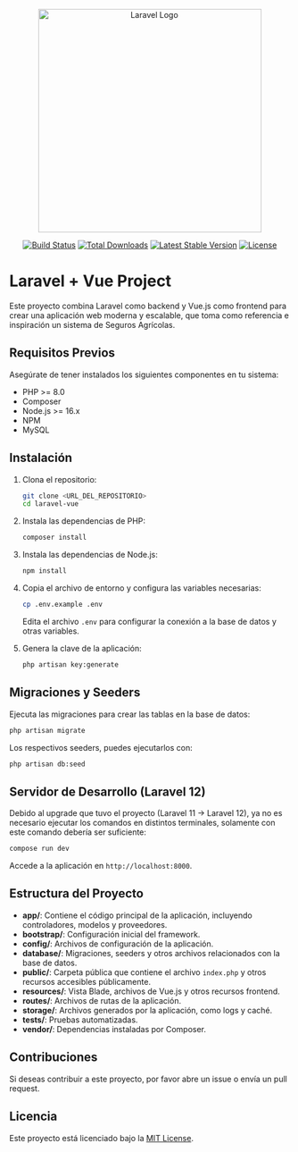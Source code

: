 <p align="center"><a href="https://laravel.com" target="_blank"><img src="https://raw.githubusercontent.com/laravel/art/master/logo-lockup/5%20SVG/2%20CMYK/1%20Full%20Color/laravel-logolockup-cmyk-red.svg" width="400" alt="Laravel Logo"></a></p>

<p align="center">
<a href="https://github.com/laravel/framework/actions"><img src="https://github.com/laravel/framework/workflows/tests/badge.svg" alt="Build Status"></a>
<a href="https://packagist.org/packages/laravel/framework"><img src="https://img.shields.io/packagist/dt/laravel/framework" alt="Total Downloads"></a>
<a href="https://packagist.org/packages/laravel/framework"><img src="https://img.shields.io/packagist/v/laravel/framework" alt="Latest Stable Version"></a>
<a href="https://packagist.org/packages/laravel/framework"><img src="https://img.shields.io/packagist/l/laravel/framework" alt="License"></a>
</p>

# Laravel + Vue Project

Este proyecto combina Laravel como backend y Vue.js como frontend para crear una aplicación web moderna y escalable, que toma como referencia e inspiración un sistema de Seguros Agrícolas.

## Requisitos Previos

Asegúrate de tener instalados los siguientes componentes en tu sistema:

- PHP >= 8.0
- Composer
- Node.js >= 16.x
- NPM
- MySQL

## Instalación

1. Clona el repositorio:

   ```sh
   git clone <URL_DEL_REPOSITORIO>
   cd laravel-vue
   ```

2. Instala las dependencias de PHP:

   ```sh
   composer install
   ```

3. Instala las dependencias de Node.js:

   ```sh
   npm install
   ```

4. Copia el archivo de entorno y configura las variables necesarias:

   ```sh
   cp .env.example .env
   ```

   Edita el archivo `.env` para configurar la conexión a la base de datos y otras variables.

5. Genera la clave de la aplicación:

   ```sh
   php artisan key:generate
   ```

## Migraciones y Seeders

Ejecuta las migraciones para crear las tablas en la base de datos:

```sh
php artisan migrate
```

Los respectivos seeders, puedes ejecutarlos con:

```sh
php artisan db:seed
```

## Servidor de Desarrollo (Laravel 12)

Debido al upgrade que tuvo el proyecto (Laravel 11 -> Laravel 12), ya no es necesario ejecutar los comandos en distintos terminales, solamente con este comando debería ser suficiente:

```sh
compose run dev
   ```

Accede a la aplicación en `http://localhost:8000`.

## Estructura del Proyecto

- **app/**: Contiene el código principal de la aplicación, incluyendo controladores, modelos y proveedores.
- **bootstrap/**: Configuración inicial del framework.
- **config/**: Archivos de configuración de la aplicación.
- **database/**: Migraciones, seeders y otros archivos relacionados con la base de datos.
- **public/**: Carpeta pública que contiene el archivo `index.php` y otros recursos accesibles públicamente.
- **resources/**: Vista Blade, archivos de Vue.js y otros recursos frontend.
- **routes/**: Archivos de rutas de la aplicación.
- **storage/**: Archivos generados por la aplicación, como logs y caché.
- **tests/**: Pruebas automatizadas.
- **vendor/**: Dependencias instaladas por Composer.

## Contribuciones

Si deseas contribuir a este proyecto, por favor abre un issue o envía un pull request.

## Licencia

Este proyecto está licenciado bajo la [MIT License](LICENSE).
